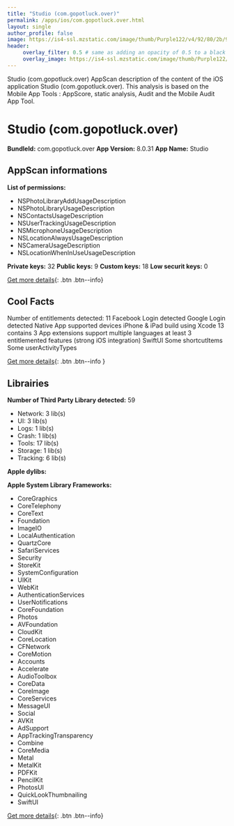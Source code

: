 ```yaml
---
title: "Studio (com.gopotluck.over)"
permalink: /apps/ios/com.gopotluck.over.html
layout: single
author_profile: false
image: https://is4-ssl.mzstatic.com/image/thumb/Purple122/v4/92/80/2b/92802bd9-9066-35a2-1644-77bdcd491e44/AppIcon-0-0-1x_U007emarketing-0-7-0-0-85-220.png/512x512bb.jpg
header: 
     overlay_filter: 0.5 # same as adding an opacity of 0.5 to a black background
     overlay_image: https://is4-ssl.mzstatic.com/image/thumb/Purple122/v4/92/80/2b/92802bd9-9066-35a2-1644-77bdcd491e44/AppIcon-0-0-1x_U007emarketing-0-7-0-0-85-220.png/512x512bb.jpg
---
```

Studio (com.gopotluck.over) AppScan description of the content of the iOS application Studio (com.gopotluck.over). This analysis is based on the Mobile App Tools : AppScore, static analysis, Audit and the Mobile Audit App Tool.

# Studio (com.gopotluck.over)

**BundleId:** com.gopotluck.over
**App Version:** 8.0.31
**App Name:** Studio


## AppScan informations 

**List of permissions:** 
- NSPhotoLibraryAddUsageDescription
- NSPhotoLibraryUsageDescription
- NSContactsUsageDescription
- NSUserTrackingUsageDescription
- NSMicrophoneUsageDescription
- NSLocationAlwaysUsageDescription
- NSCameraUsageDescription
- NSLocationWhenInUseUsageDescription
  
  
**Private keys:** 32
**Public keys:** 9
**Custom keys:** 18
**Low securit keys:** 0
  
[Get more details](/pricing.html){: .btn .btn--info}

## Cool Facts

Number of entitlements detected: 11
Facebook Login detected
Google Login detected
Native App
supported devices iPhone & iPad
build using Xcode 13
contains 3 App extensions
support multiple languages
at least 3 entitlemented features (strong iOS integration)
SwiftUI
Some shortcutItems 
Some userActivityTypes
  
[Get more details](/pricing.html){: .btn .btn--info }

## Librairies 
**Number of Third Party Library detected:** 59
- Network: 3 lib(s)
- UI: 3 lib(s)
- Logs: 1 lib(s)
- Crash: 1 lib(s)
- Tools: 17 lib(s)
- Storage: 1 lib(s)
- Tracking: 6 lib(s)


**Apple dylibs:**


**Apple System Library Frameworks:**
- CoreGraphics
- CoreTelephony
- CoreText
- Foundation
- ImageIO
- LocalAuthentication
- QuartzCore
- SafariServices
- Security
- StoreKit
- SystemConfiguration
- UIKit
- WebKit
- AuthenticationServices
- UserNotifications
- CoreFoundation
- Photos
- AVFoundation
- CloudKit
- CoreLocation
- CFNetwork
- CoreMotion
- Accounts
- Accelerate
- AudioToolbox
- CoreData
- CoreImage
- CoreServices
- MessageUI
- Social
- AVKit
- AdSupport
- AppTrackingTransparency
- Combine
- CoreMedia
- Metal
- MetalKit
- PDFKit
- PencilKit
- PhotosUI
- QuickLookThumbnailing
- SwiftUI


  
[Get more details](/pricing.html){: .btn .btn--info}

